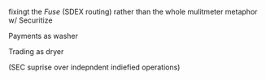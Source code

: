 fixingt the _Fuse_ (SDEX routing) rather than the whole mulitmeter metaphor w/ Securitize

Payments as washer

Trading as dryer

(SEC suprise over indepndent indiefied operations)
